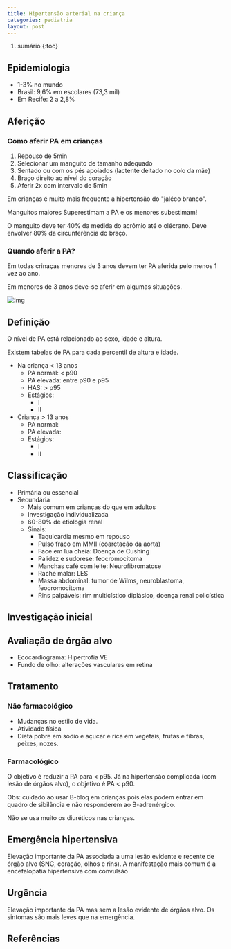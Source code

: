 ```yaml
---
title: Hipertensão arterial na criança
categories: pediatria
layout: post
---
```


1. sumário
{:toc}

## Epidemiologia
* 1-3% no mundo
* Brasil: 9,6% em escolares (73,3 mil)
* Em Recife: 2 a 2,8%

## Aferição
### Como aferir PA em crianças
1. Repouso de 5min
2. Selecionar um manguito de tamanho adequado
2. Sentado ou com os pés apoiados (lactente deitado no colo da mãe)
3. Braço direito ao nível do coração
4. Aferir 2x com intervalo de 5min

Em crianças é muito mais frequente a hipertensão do "jaléco branco".

Manguitos maiores Superestimam a PA e os menores subestimam!

O manguito deve ter 40% da medida do acrômio até o olécrano. Deve envolver 80% da circunferência do braço.

### Quando aferir a PA?
Em todas crinaças menores de 3 anos devem ter PA aferida pelo menos 1 vez ao ano.

Em menores de 3 anos deve-se aferir em algumas situações.

![img](foto.jpeg)

## Definição
O nível de PA está relacionado ao sexo, idade e altura.

Existem tabelas de PA para cada percentil de altura e idade.

* Na criança < 13 anos
  * PA normal: < p90
  * PA elevada: entre p90 e p95
  * HAS: > p95
  * Estágios:
    * I
    * II
* Criança > 13 anos
  * PA normal:
  * PA elevada:
  * Estágios:
    * I
    * II

## Classificação
* Primária ou essencial
* Secundária
  * Mais comum em crianças do que em adultos
  * Investigação individualizada
  * 60-80% de etiologia renal
  * Sinais:
    * Taquicardia mesmo em repouso
    * Pulso fraco em MMII (coarctação da aorta)
    * Face em lua cheia: Doença de Cushing
    * Palidez e sudorese: feocromocitoma
    * Manchas café com leite: Neurofibromatose
    * Rache malar: LES
    * Massa abdominal: tumor de Wilms, neuroblastoma, feocromocitoma
    * Rins palpáveis: rim multicístico diplásico, doença renal policística

## Investigação inicial


## Avaliação de órgão alvo
* Ecocardiograma: Hipertrofia VE
* Fundo de olho: alterações vasculares em retina

## Tratamento
### Não farmacológico
* Mudanças no estilo de vida.
* Atividade física
* Dieta pobre em sódio e açucar e rica em vegetais, frutas e fibras, peixes, nozes.

### Farmacológico
O objetivo é reduzir a PA para < p95. Já na hipertensão complicada (com lesão de órgãos alvo), o objetivo é PA < p90.

Obs: cuidado ao usar B-bloq em crianças pois elas podem entrar em quadro de sibilância e não responderem ao B-adrenérgico.

Não se usa muito os diuréticos nas crianças.

## Emergência hipertensiva
Elevação importante da PA associada a uma lesão evidente e recente de órgão alvo (SNC, coração, olhos e rins). A manifestação mais comum é a encefalopatia hipertensiva com convulsão

## Urgência
Elevação importante da PA mas sem a lesão evidente de órgãos alvo. Os sintomas são mais leves que na emergência.  



## Referências
[^aula]: Aula da faculdade

